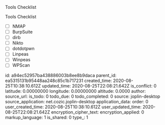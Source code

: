 Tools Checklist

Tools Checklist

- [ ] NMAP
- [ ] BurpSuite
- [ ] dirb
- [ ] Nikto
- [ ] dotdotpwn
- [ ] Linpeas
- [ ] Winpeas
- [ ] WPScan

id: a94ec52957ba438886003b8ee8b9daca
parent_id: ea5315131b95448aa248c85c1b717231
created_time: 2020-08-25T10:38:10.612Z
updated_time: 2020-08-25T22:08:21.642Z
is_conflict: 0
latitude: 0.00000000
longitude: 0.00000000
altitude: 0.0000
author: 
source_url: 
is_todo: 0
todo_due: 0
todo_completed: 0
source: joplin-desktop
source_application: net.cozic.joplin-desktop
application_data: 
order: 0
user_created_time: 2020-08-25T10:38:10.612Z
user_updated_time: 2020-08-25T22:08:21.642Z
encryption_cipher_text: 
encryption_applied: 0
markup_language: 1
is_shared: 0
type_: 1